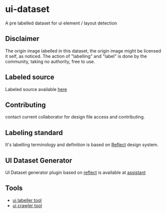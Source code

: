 # ui-dataset
A pre labelled dataset for ui element / layout detection


## Disclaimer
The origin image labelled in this dataset, the origin image might be licensed it self, as noticed.
The action of "labelling" and "label" is done by the community, taking no authority, free to use.


## Labeled source
Labeled source available [here](https://www.figma.com/file/01QCgPwNc7DLqmgNvVgJaF/data-set?node-id=26%3A8)


## Contributing
contact current collaborator for design file access and contributing.


## Labeling standard
It's labelling terminology and definition is based on [Reflect](https://reflect.bridged.xyz) design system.

## UI Dataset Generator
UI Dataset generator plugin based on [reflect](https://reflect.bridged.xyz) is available at [assistant](https://github.com/bridgedxyz/assistant)

## Tools
- [ui labeller tool](https://github.com/bridgedxyz/ui-labeller)
- [ui crawler tool](https://github.com/bridgedxyz/ui-crawler)
